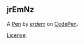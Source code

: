 jrEmNz
------


A [Pen](http://codepen.io/coderdisco/pen/jrEmNz) by [erdem](http://codepen.io/coderdisco) on [CodePen](http://codepen.io/).

[License](http://codepen.io/coderdisco/pen/jrEmNz/license).